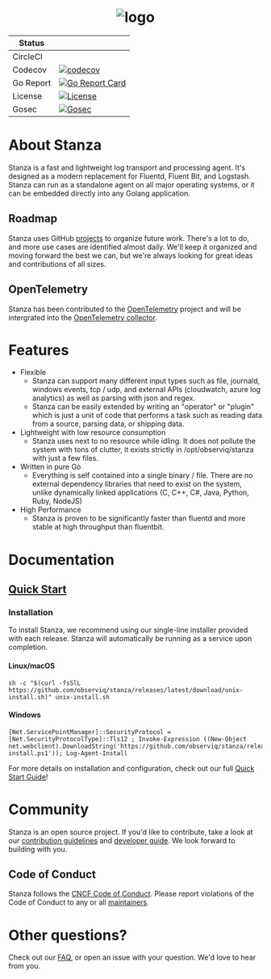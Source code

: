 <center>

# ![logo](https://github.com/observIQ/stanza/blob/master/docs/images/logo_small.png?raw=true)

| Status       |              |
| ------------ | ------------ |
| CircleCI | [![<observIQ>](https://circleci.com/gh/observIQ/stanza.svg?style=shield&circle-token=980a514f9dc5a48ac2b8e61a4cdb7555ea5646ca)](https://app.circleci.com/pipelines/github/observIQ/stanza) |
| Codecov | [![codecov](https://codecov.io/gh/observIQ/stanza/branch/master/graph/badge.svg)](https://codecov.io/gh/observIQ/stanza) |
| Go Report | [![Go Report Card](https://goreportcard.com/badge/github.com/observIQ/stanza)](https://goreportcard.com/report/github.com/observIQ/stanza) |
| License | [![License](https://github.com/observIQ/stanza/workflows/license/badge.svg)](https://github.com/observIQ/stanza/license) |
| Gosec | [![Gosec](https://github.com/observIQ/stanza/actions/workflows/gosec.yml/badge.svg)](https://github.com/observIQ/stanza/actions/workflows/gosec.yml) |

</center>

# About Stanza

Stanza is a fast and lightweight log transport and processing agent. It's designed as a modern replacement for Fluentd, Fluent Bit, and Logstash. Stanza can run as a standalone agent on all major operating systems, or it can be embedded directly into any Golang application.

## Roadmap

Stanza uses GitHub [projects](https://github.com/observIQ/stanza/projects) to organize future work. There's a lot to do, and more use cases are identified almost daily. We'll keep it organized and moving forward the best we can, but we're always looking for great ideas and contributions of all sizes.

## OpenTelemetry

Stanza has been contributed to the [OpenTelemetry](https://opentelemetry.io/) project and will be intergrated into the [OpenTelemetry collector](https://github.com/open-telemetry/opentelemetry-collector). 

# Features

- Flexible
    - Stanza can support many different input types such as file, journald, windows events, tcp / udp, and external APIs (cloudwatch, azure log analytics) as well as parsing with json and regex.
    - Stanza can be easily extended by writing an "operator" or "plugin" which is just a unit of code that performs a task such as reading data from a source, parsing data, or shipping data.
- Lightweight with low resource consumption
    - Stanza uses next to no resource while idling. It does not pollute the system with tons of clutter, it exists strictly in /opt/observiq/stanza with just a few files.
- Written in pure Go
    - Everything is self contained into a single binary / file. There are no external dependency libraries that need to exist on the system, unlike dynamically linked applications (C, C++, C#, Java, Python, Ruby, NodeJS)
- High Performance
    - Stanza is proven to be significantly faster than fluentd and more stable at high throughput than fluentbit.

# Documentation

## [Quick Start](./docs/README.md)

### Installation

To install Stanza, we recommend using our single-line installer provided with each release. Stanza will automatically be running as a service upon completion. 

#### Linux/macOS
```shell
sh -c "$(curl -fsSlL https://github.com/observiq/stanza/releases/latest/download/unix-install.sh)" unix-install.sh
```
#### Windows
```pwsh
[Net.ServicePointManager]::SecurityProtocol = [Net.SecurityProtocolType]::Tls12 ; Invoke-Expression ((New-Object net.webclient).DownloadString('https://github.com/observiq/stanza/releases/latest/download/windows-install.ps1')); Log-Agent-Install
```

For more details on installation and configuration, check out our full [Quick Start Guide](./docs/README.md)!

# Community

Stanza is an open source project. If you'd like to contribute, take a look at our [contribution guidelines](./CONTRIBUTING.md) and [developer guide](./docs/development.md). We look forward to building with you.

## Code of Conduct

Stanza follows the [CNCF Code of Conduct](https://github.com/cncf/foundation/blob/master/code-of-conduct.md). Please report violations of the Code of Conduct to any or all [maintainers](MAINTAINERS.md).


# Other questions?

Check out our [FAQ](/docs/faq.md), or open an issue with your question. We'd love to hear from you.
